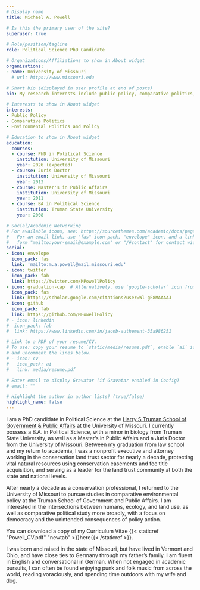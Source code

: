 ```yaml
---
# Display name
title: Michael A. Powell

# Is this the primary user of the site?
superuser: true

# Role/position/tagline
role: Political Science PhD Candidate

# Organizations/Affiliations to show in About widget
organizations:
- name: University of Missouri
  # url: https://www.missouri.edu

# Short bio (displayed in user profile at end of posts)
bio: My research interests include public policy, comparative politics, and environmental policy.

# Interests to show in About widget
interests:
- Public Policy
- Comparative Politics
- Environmental Politics and Policy

# Education to show in About widget
education:
  courses:
  - course: PhD in Political Science
    institution: University of Missouri
    year: 2026 (expected)
  - course: Juris Doctor
    institution: University of Missouri
    year: 2013
  - course: Master's in Public Affairs
    institution: University of Missouri
    year: 2011
  - course: BA in Political Science
    institution: Truman State University
    year: 2008

# Social/Academic Networking
# For available icons, see: https://sourcethemes.com/academic/docs/page-builder/#icons
#   For an email link, use "fas" icon pack, "envelope" icon, and a link in the
#   form "mailto:your-email@example.com" or "/#contact" for contact widget.
social:
- icon: envelope
  icon_pack: fas
  link: 'mailto:m.a.powell@mail.missouri.edu'
- icon: twitter
  icon_pack: fab
  link: https://twitter.com/MPowellPolicy
- icon: graduation-cap  # Alternatively, use `google-scholar` icon from `ai` icon pack
  icon_pack: fas
  link: https://scholar.google.com/citations?user=Wl-gE8MAAAAJ
- icon: github
  icon_pack: fab
  link: https://github.com/MPowellPolicy
# - icon: linkedin
#  icon_pack: fab
#  link: https://www.linkedin.com/in/jacob-authement-35a986251

# Link to a PDF of your resume/CV.
# To use: copy your resume to `static/media/resume.pdf`, enable `ai` icons in `params.toml`, 
# and uncomment the lines below.
# - icon: cv
#   icon_pack: ai
#   link: media/resume.pdf

# Enter email to display Gravatar (if Gravatar enabled in Config)
# email: ""

# Highlight the author in author lists? (true/false)
highlight_name: false
---
```


I am a PhD candidate in Political Science at the [Harry S Truman School of Government & Public Affairs](https://truman.missouri.edu) at the University of Missouri.  I currently possess a B.A. in Political Science, with a minor in biology from Truman State University, as well as a Master’s in Public Affairs and a Juris Doctor from the University of Missouri.  Between my graduation from law school and my return to academia, I was a nonprofit executive and attorney working in the conservation land trust sector for nearly a decade, protecting vital natural resources using conservation easements and fee title acquisition, and serving as a leader for the land trust community at both the state and national levels.

After nearly a decade as a conservation professional, I returned to the University of Missouri to pursue studies in comparative environmental policy at the Truman School of Government and Public Affairs.  I am interested in the intersections between humans, ecology, and land use, as well as comparative political study more broadly, with a focus on democracy and the unintended consequences of policy action.

You can download a copy of my Curriculum Vitae {{< staticref "Powell_CV.pdf" "newtab" >}}here{{< /staticref >}}.

I was born and raised in the state of Missouri, but have lived in Vermont and Ohio, and have close ties to Germany through my father’s family.  I am fluent in English and conversational in German.  When not engaged in academic pursuits, I can often be found enjoying punk and folk music from across the world, reading voraciously, and spending time outdoors with my wife and dog.
